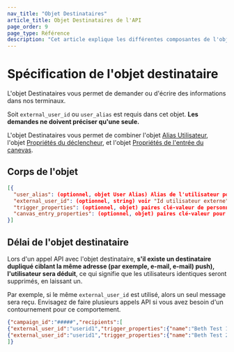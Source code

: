 ```yaml
---
nav_title: "Objet Destinataires"
article_title: Objet Destinataires de l'API
page_order: 9
page_type: Référence
description: "Cet article explique les différentes composantes de l'objet Braze Recipients."
---
```


# Spécification de l'objet destinataire

L'objet Destinataires vous permet de demander ou d'écrire des informations dans nos terminaux.

Soit `external_user_id` ou `user_alias` est requis dans cet objet. __Les demandes ne doivent préciser qu'une seule.__

L'objet Destinataires vous permet de combiner l'objet [Alias Utilisateur]({{site.baseurl}}/api/objects_filters/user_alias_object/), l'objet [Propriétés du déclencheur]({{site.baseurl}}/api/objects_filters/trigger_properties_object/), et l'objet [Propriétés de l'entrée du canevas]({{site.baseurl}}/api/objects_filters/canvas_entry_properties_object/).

## Corps de l'objet

```json
[{
  "user_alias": (optionnel, objet User Alias) Alias de l'utilisateur pour recevoir le message,
  "external_user_id": (optionnel, string) voir "Id utilisateur externe",
  "trigger_properties": (optionnel, objet) paires clé-valeur de personnalisation pour cet utilisateur lors de l'envoi d'une campagne ou d'un message ; voir Propriétés du déclencheur,
  "canvas_entry_properties": (optionnel, objet) paires clé-valeur pour cet utilisateur lors du déclenchement d'un Canvas ; voir Propriétés de l'entrée de Canvas
}]
```

## Délai de l'objet destinataire

Lors d'un appel API avec l'objet destinataire, __s'il existe un destinataire dupliqué ciblant la même adresse (par exemple, e-mail, e-mail) push), l'utilisateur sera déduit__, ce qui signifie que les utilisateurs identiques seront supprimés, en laissant un.

Par exemple, si le même `external_user_id` est utilisé, alors un seul message sera reçu. Envisagez de faire plusieurs appels API si vous avez besoin d'un contournement pour ce comportement.

```json
{"campaign_id":"#####","recipients":[
{"external_user_id":"userid1","trigger_properties":{"name":"Beth Test 1"}},
{"external_user_id":"userid1","trigger_properties":{"name":"Beth Test 2"}} 
]}
```